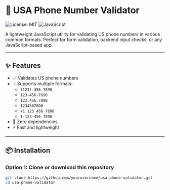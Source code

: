 # 📱 USA Phone Number Validator

![License: MIT](https://img.shields.io/badge/License-MIT-green.svg)
![JavaScript](https://img.shields.io/badge/Built_with-JavaScript-yellow)

A lightweight JavaScript utility for validating US phone numbers in various common formats. Perfect for form validation, backend input checks, or any JavaScript-based app.

---

## ✨ Features

- ✅ Validates US phone numbers
- 💡 Supports multiple formats:
  - `(123) 456-7890`
  - `123-456-7890`
  - `123.456.7890`
  - `1234567890`
  - `+1 123 456 7890`
  - `1-123-456-7890`
- 🔁 Zero dependencies
- ⚡ Fast and lightweight

---

## 📦 Installation

### Option 1: Clone or download this repository

```bash
git clone https://github.com/yourusername/usa-phone-validator.git
cd usa-phone-validator
